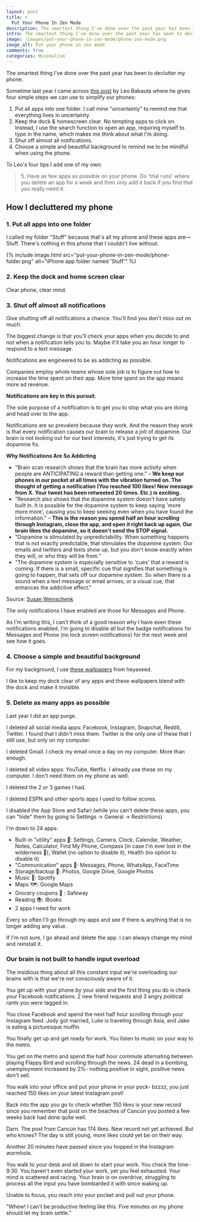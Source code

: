 ```yaml
---
layout: post
title: >
  Put Your Phone In Zen Mode
description: The smartest thing I've done over the past year has been to declutter my phone.
intro: The smartest thing I've done over the past year has been to declutter my phone.
image: /images/put-your-phone-in-zen-mode/phone-zen-mode.png
image_alt: Put your phone in zen mode
comments: true
categories: Minimalism
---
```

The smartest thing I've done over the past year has been to declutter my phone.

Sometime last year I came across [this post](https://zenhabits.net/elegance/) by Leo Babauta where he gives four simple steps we can use to simplify our phones:

>
1. Put all apps into one folder. I call mine "uncertainty" to remind me that everything lives in uncertainty.
2. Keep the dock & homescreen clear. No tempting apps to click on. Instead, I use the search function to open an app, requiring myself to type in the name, which makes me think about what I'm doing.
3. Shut off almost all notifications.
4. Choose a simple and beautiful background to remind me to be mindful when using the phone.

To Leo's four tips I add one of my own:
<blockquote>
  5. Have as few apps as possible on your phone. Do 'trial runs' where you delete an app for a week and then only add it back if you find that you really need it.
</blockquote>

## How I decluttered my phone
### 1. Put all apps into one folder
I called my folder "Stuff" because that's all my phone and these apps are––Stuff. There's nothing in this phone that I couldn't live without.

{% include image.html src="put-your-phone-in-zen-mode/phone-folder.png" alt="iPhone app folder named 'Stuff'" %}

### 2. Keep the dock and home screen clear
Clear phone, clear mind.

### 3. Shut off almost all notifications 
Give shutting off all notifications a chance. You'll find you don't miss out on much. 

The biggest change is that you'll check your apps when you decide to and not when a notification tells you to. Maybe it'll take you an hour longer to respond to a text message.

Notifications are engineered to be as addicting as possible. 

Companies employ whole teams whose sole job is to figure out how to increase the time spent on their app. More time spent on the app means more ad revenue. 

**Notifications are key in this pursuit.**

The sole purpose of a notification is to get you to stop what you are doing and head over to the app. 

Notifications are so prevalent because they work. And the reason they work is that every notification causes our brain to release a jolt of dopamine. Our brain is not looking out for our best interests, it's just trying to get its dopamine fix. 

<div class="info-block">
  <p><strong>Why Notifications Are So Addicting</strong></p>

  <ul>
    <li>
    "Brain scan research shows that the brain has more activity when people are ANTICIPATING a reward than getting one." – <strong>We keep our phones in our pocket at all times with the vibration turned on. The thought of getting a notification (You reached 100 likes! New message from X. Your tweet has been retweeted 20 times. Etc.) is exciting.</strong>
    </li>
    <li>
    "Research also shows that the dopamine system doesn't have satiety built in. It is possible for the dopamine system to keep saying 'more more more', causing you to keep seeking even when you have found the information." – <strong>This is the reason you spend half an hour scrolling through Instagram, close the app, and open it right back up again. Our brain likes the dopamine, so it doesn't send the STOP signal.</strong>
    </li>
    <li>
    "Dopamine is stimulated by unpredictability. When something happens that is not exactly predictable, that stimulates the dopamine system. Our emails and twitters and texts show up, but you don't know exactly when they will, or who they will be from."
    </li>
    <li>
    "The dopamine system is especially sensitive to 'cues' that a reward is coming. If there is a small, specific cue that signifies that something is going to happen, that sets off our dopamine system. So when there is a sound when a text message or email arrives, or a visual cue, that enhances the addictive effect."
    </li>
  </ul>

  <p>Source: <a href="https://www.psychologytoday.com/us/blog/brain-wise/201209/why-were-all-addicted-texts-twitter-and-google">Susan Weinschenk</a></p>
</div>

The only notifications I have enabled are those for Messages and Phone.

As I'm writing this, I can't think of a good reason why I have even these notifications enabled. I'm going to disable all but the badge notifications for Messages and Phone (no lock screen notifications) for the next week and see how it goes.

### 4. Choose a simple and beautiful background
For my background, I use [these wallpapers](https://heyeased.weebly.com/invisible-dock-large.html) from heyaseed.

I like to keep my dock clear of any apps and these wallpapers blend with the dock and make it invisible.

### 5. Delete as many apps as possible
Last year I did an app purge.

I deleted all social media apps: Facebook, Instagram, Snapchat, Reddit, Twitter. I found that I didn't miss them. Twitter is the only one of these that I still use, but only on my computer.

I deleted Gmail. I check my email once a day on my computer. More than enough.

I deleted all video apps: YouTube, Netflix. I already use these on my computer. I don't need them on my phone as well.

I deleted the 2 or 3 games I had.

I deleted ESPN and other sports apps I used to follow scores.

I disabled the App Store and Safari (while you can't delete these apps, you can "hide" them by going to Settings → General → Restrictions)

I'm down to 24 apps:
* Built-in "utility" apps 📱: Settings, Camera, Clock, Calendar, Weather, Notes, Calculator, Find My Phone, Compass (in case I'm ever lost in the wilderness 🐻), Wallet (no option to disable it), Health (no option to disable it)
* "Communication" apps 💬: Messages, Phone, WhatsApp, FaceTime
* Storage/backup 📁: Photos, Google Drive, Google Photos
* Music 🎵: Spotify
* Maps 🗺️: Google Maps
* Grocery coupons 🥑 : Safeway
* Reading 📚: iBooks
* 2 apps I need for work

Every so often I'll go through my apps and see if there is anything that is no longer adding any value.

If I'm not sure, I go ahead and delete the app. I can always change my mind and reinstall it.

### Our brain is not built to handle input overload
The insidious thing about all this constant input we're overloading our brains with is that we're not consciously aware of it.

You get up with your phone by your side and the first thing you do is check your Facebook notifications. 2 new friend requests and 3 angry political rants you were tagged in.

You close Facebook and spend the next half hour scrolling through your Instagram feed. Jody got married, Luke is traveling through Asia, and Jake is eating a picturesque muffin. 

You finally get up and get ready for work. You listen to music on your way to the metro.

You get on the metro and spend the half hour commute alternating between playing Flappy Bird and scrolling through the news. 24 dead in a bombing, unemployment increased by 2%- nothing positive in sight, positive news don't sell.

You walk into your office and put your phone in your pock- bzzzz, you just reached 150 likes on your latest Instagram post! 

Back into the app you go to check whether 150 likes is your new record since you remember that post on the beaches of Cancún you posted a few weeks back had done quite well.

Darn. The post from Cancún has 174 likes. New record not yet achieved. But who knows? The day is still young, more likes could yet be on their way.

Another 20 minutes have passed since you hopped in the Instagram wormhole. 

You walk to your desk and sit down to start your work. You check the time - 9:30. You haven't even started your work, yet you feel exhausted. Your mind is scattered and racing.
Your brain is on overdrive, struggling to process all the input you have bombarded it with since waking up.

Unable to focus, you reach into your pocket and pull out your phone. 

"Whew! I can't be productive feeling like this. Five minutes on my phone should let my brain settle."
